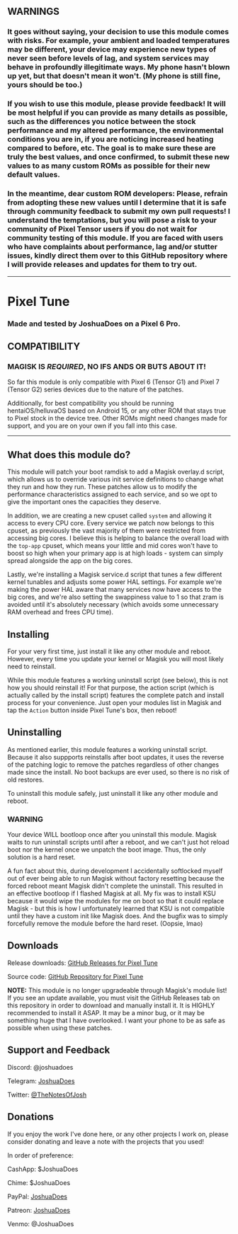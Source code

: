 ## WARNINGS

### It goes without saying, your decision to use this module comes with risks. For example, your ambient and loaded temperatures may be different, your device may experience new types of never seen before levels of lag, and system services may behave in profoundly illegitimate ways. My phone hasn't blown up yet, but that doesn't mean it won't. (My phone is still fine, yours should be too.)

### If you wish to use this module, please provide feedback! It will be most helpful if you can provide as many details as possible, such as the differences you notice between the stock performance and my altered performance, the environmental conditions you are in, if you are noticing increased heating compared to before, etc. The goal is to make sure these are truly the best values, and once confirmed, to submit these new values to as many custom ROMs as possible for their new default values.

### In the meantime, dear custom ROM developers: Please, refrain from adopting these new values until I determine that it is safe through community feedback to submit my own pull requests! I understand the temptations, but you will pose a risk to your community of Pixel Tensor users if you do not wait for community testing of this module. If you are faced with users who have complaints about performance, lag and/or stutter issues, kindly direct them over to this GitHub repository where I will provide releases and updates for them to try out.

---

# Pixel Tune

### Made and tested by JoshuaDoes on a Pixel 6 Pro.

## COMPATIBILITY

### MAGISK IS *REQUIRED*, NO IFS ANDS OR BUTS ABOUT IT!

So far this module is only compatible with Pixel 6 (Tensor G1) and Pixel 7 (Tensor G2) series devices due to the nature of the patches.

Additionally, for best compatibility you should be running hentaiOS/helluvaOS based on Android 15, or any other ROM that stays true to Pixel stock in the device tree. Other ROMs might need changes made for support, and you are on your own if you fall into this case.

---

## What does this module do?

This module will patch your boot ramdisk to add a Magisk overlay.d script, which allows us to override various init service definitions to change what they run and how they run. These patches allow us to modify the performance characteristics assigned to each service, and so we opt to give the important ones the capacities they deserve.

In addition, we are creating a new cpuset called `system` and allowing it access to every CPU core. Every service we patch now belongs to this cpuset, as previously the vast majority of them were restricted from accessing big cores. I believe this is helping to balance the overall load with the `top-app` cpuset, which means your little and mid cores won't have to boost so high when your primary app is at high loads - system can simply spread alongside the app on the big cores.

Lastly, we're installing a Magisk service.d script that tunes a few different kernel tunables and adjusts some power HAL settings. For example we're making the power HAL aware that many services now have access to the big cores, and we're also setting the swappiness value to 1 so that zram is avoided until it's absolutely necessary (which avoids some unnecessary RAM overhead and frees CPU time).

## Installing

For your very first time, just install it like any other module and reboot. However, every time you update your kernel or Magisk you will most likely need to reinstall.

While this module features a working uninstall script (see below), this is not how you should reinstall it! For that purpose, the action script (which is actually called by the install script) features the complete patch and install process for your convenience. Just open your modules list in Magisk and tap the `Action` button inside Pixel Tune's box, then reboot!

## Uninstalling

As mentioned earlier, this module features a working uninstall script. Because it also suppports reinstalls after boot updates, it uses the reverse of the patching logic to remove the patches regardless of other changes made since the install. No boot backups are ever used, so there is no risk of old restores.

To uninstall this module safely, just uninstall it like any other module and reboot.

### WARNING

Your device WILL bootloop once after you uninstall this module. Magisk waits to run uninstall scripts until after a reboot, and we can't just hot reload boot nor the kernel once we unpatch the boot image. Thus, the only solution is a hard reset.

A fun fact about this, during development I accidentally softlocked myself out of ever being able to run Magisk without factory resetting because the forced reboot meant Magisk didn't complete the uninstall. This resulted in an effective bootloop if I flashed Magisk at all. My fix was to install KSU because it would wipe the modules for me on boot so that it could replace Magisk - but this is how I unfortunately learned that KSU is not compatible until they have a custom init like Magisk does. And the bugfix was to simply forcefully remove the module before the hard reset. (Oopsie, lmao)

## Downloads

Release downloads: [GitHub Releases for Pixel Tune](https://github.com/JoshuaDoes/ptune/releases)

Source code: [GitHub Repository for Pixel Tune](https://github.com/JoshuaDoes/ptune)

**NOTE:** This module is no longer upgradeable through Magisk's module list! If you see an update available, you must visit the GitHub Releases tab on this repository in order to download and manually install it. It is HIGHLY recommended to install it ASAP. It may be a minor bug, or it may be something huge that I have overlooked. I want your phone to be as safe as possible when using these patches.

## Support and Feedback

Discord: @joshuadoes

Telegram: [JoshuaDoes](https://t.me/JoshuaDoes)

Twitter: [@TheNotesOfJosh](https://twitter.com/TheNotesOfJosh)

## Donations

If you enjoy the work I've done here, or any other projects I work on, please consider donating and leave a note with the projects that you used!

In order of preference:

CashApp: $JoshuaDoes

Chime: $JoshuaDoes

PayPal: [JoshuaDoes](https://paypal.me/JoshuaDoes)

Patreon: [JoshuaDoes](https://patreon.com/JoshuaDoes)

Venmo: @JoshuaDoes

